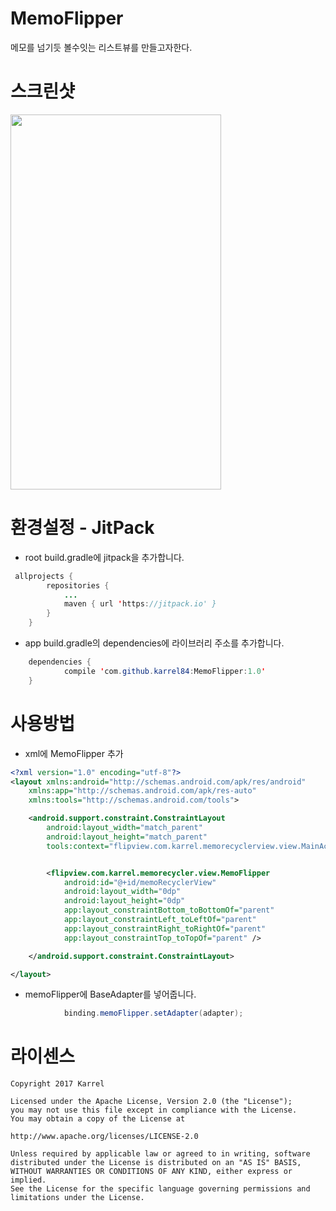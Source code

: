 # MemoFlipper
메모를 넘기듯 볼수잇는 리스트뷰를 만들고자한다.

# 스크린샷
<img src="https://github.com/karrel84/MemoFlipper/blob/master/screenshot.gif" width="337" height="600" />



# 환경설정 - JitPack
* root build.gradle에 jitpack을 추가합니다.
```java
 allprojects {
		repositories {
			...
			maven { url 'https://jitpack.io' }
		}
	}
```
* app build.gradle의 dependencies에 라이브러리 주소를 추가합니다.
```java
	dependencies {
	        compile 'com.github.karrel84:MemoFlipper:1.0'
	}
```

# 사용방법
* xml에 MemoFlipper 추가
```xml
<?xml version="1.0" encoding="utf-8"?>
<layout xmlns:android="http://schemas.android.com/apk/res/android"
    xmlns:app="http://schemas.android.com/apk/res-auto"
    xmlns:tools="http://schemas.android.com/tools">

    <android.support.constraint.ConstraintLayout
        android:layout_width="match_parent"
        android:layout_height="match_parent"
        tools:context="flipview.com.karrel.memorecyclerview.view.MainActivity">


        <flipview.com.karrel.memorecycler.view.MemoFlipper
            android:id="@+id/memoRecyclerView"
            android:layout_width="0dp"
            android:layout_height="0dp"
            app:layout_constraintBottom_toBottomOf="parent"
            app:layout_constraintLeft_toLeftOf="parent"
            app:layout_constraintRight_toRightOf="parent"
            app:layout_constraintTop_toTopOf="parent" />

    </android.support.constraint.ConstraintLayout>

</layout>
```
* memoFlipper에 BaseAdapter를 넣어줍니다.
```java
            binding.memoFlipper.setAdapter(adapter);

```


# 라이센스
 ```code
Copyright 2017 Karrel

Licensed under the Apache License, Version 2.0 (the "License");
you may not use this file except in compliance with the License.
You may obtain a copy of the License at

http://www.apache.org/licenses/LICENSE-2.0

Unless required by applicable law or agreed to in writing, software
distributed under the License is distributed on an "AS IS" BASIS,
WITHOUT WARRANTIES OR CONDITIONS OF ANY KIND, either express or implied.
See the License for the specific language governing permissions and
limitations under the License.
